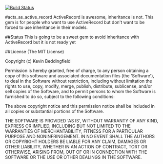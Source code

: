[![Build Status](https://secure.travis-ci.org/chumpy/acts_as_active_record.png)](http://travis-ci.org/chumpy/acts_as_active_record)

#acts_as_active_record
ActiveRecord is awesome, inheritance is not.  This gem is for people who want to use ActiveRecord but don't want to be forced to use inheritance in their models.

##Status
This is going to be a sweet gem to avoid inheritance with ActiveRecord but it is not ready yet

##License
(The MIT License)

Copyright (c) Kevin Beddingfield

Permission is hereby granted, free of charge, to any person obtaining
a copy of this software and associated documentation files (the
'Software'), to deal in the Software without restriction, including
without limitation the rights to use, copy, modify, merge, publish,
distribute, sublicense, and/or sell copies of the Software, and to
permit persons to whom the Software is furnished to do so, subject to
the following conditions:

The above copyright notice and this permission notice shall be
included in all copies or substantial portions of the Software.

THE SOFTWARE IS PROVIDED 'AS IS', WITHOUT WARRANTY OF ANY KIND,
EXPRESS OR IMPLIED, INCLUDING BUT NOT LIMITED TO THE WARRANTIES OF
MERCHANTABILITY, FITNESS FOR A PARTICULAR PURPOSE AND NONINFRINGEMENT.
IN NO EVENT SHALL THE AUTHORS OR COPYRIGHT HOLDERS BE LIABLE FOR ANY
CLAIM, DAMAGES OR OTHER LIABILITY, WHETHER IN AN ACTION OF CONTRACT,
TORT OR OTHERWISE, ARISING FROM, OUT OF OR IN CONNECTION WITH THE
SOFTWARE OR THE USE OR OTHER DEALINGS IN THE SOFTWARE.
